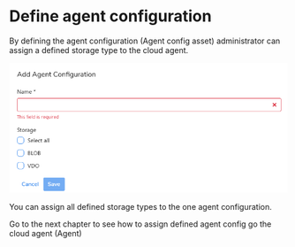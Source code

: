 # Define agent configuration

By defining the agent configuration \(Agent config asset\) administrator can assign a defined storage type to the cloud agent. 

 

![](../../.gitbook/assets/image%20%2811%29.png)

You can assign all defined storage types to the one agent configuration.

Go to the next chapter to see how to assign defined agent config go the cloud agent \(Agent\)

